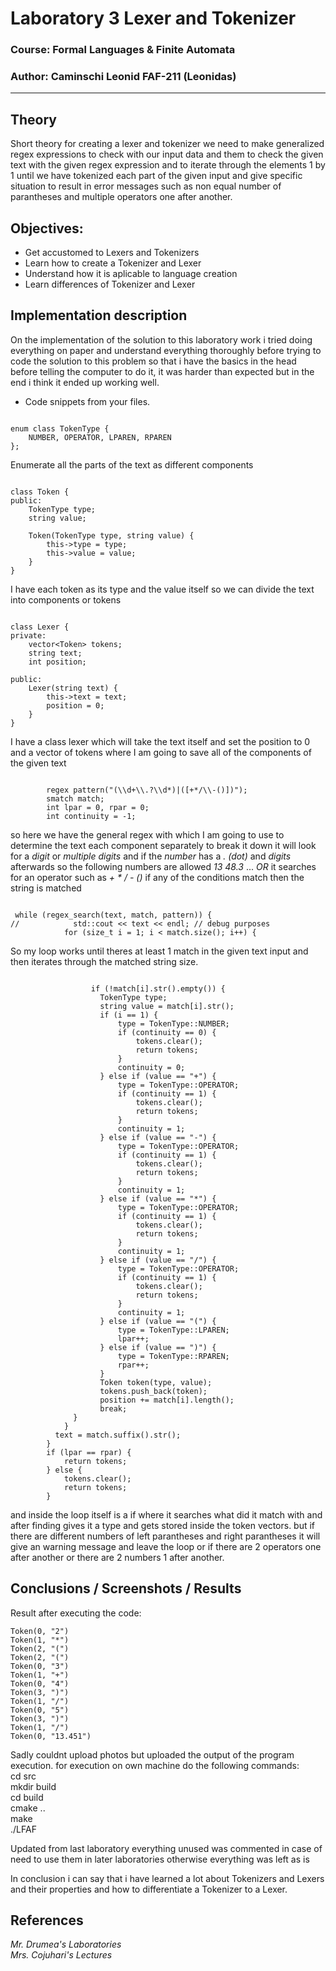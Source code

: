 # Laboratory 3 Lexer and Tokenizer

### Course: Formal Languages & Finite Automata
### Author: Caminschi Leonid FAF-211 (Leonidas)

----

## Theory
Short theory for creating a lexer and tokenizer we need to make generalized regex expressions
to check with our input data and them to check the given text with the given regex expression
and to iterate through the elements 1 by 1 until we have tokenized each part of the given input
and give specific situation to result in error messages such as non equal number of parantheses
and multiple operators one after another.


## Objectives:

* Get accustomed to Lexers and Tokenizers
* Learn how to create a Tokenizer and Lexer
* Understand how it is aplicable to language creation
* Learn differences of Tokenizer and Lexer

## Implementation description

On the implementation of the solution to this laboratory work i tried doing everything on paper and understand
everything thoroughly before trying to code the solution to this problem so that i have the basics in the head
before telling the computer to do it, it was harder than expected but in the end i think it ended up working well.

* Code snippets from your files.

```

enum class TokenType {
    NUMBER, OPERATOR, LPAREN, RPAREN
};

```

Enumerate all the parts of the text as different components

```

class Token {
public:
    TokenType type;
    string value;

    Token(TokenType type, string value) {
        this->type = type;
        this->value = value;
    }
}

```

I have each token as its type and the value itself so we can divide the text into components
or tokens

```

class Lexer {
private:
    vector<Token> tokens;
    string text;
    int position;

public:
    Lexer(string text) {
        this->text = text;
        position = 0;
    }
}

```

I have a class lexer which will take the text itself and set the position to 0 and a vector of
tokens where I am going to save all of the components of the given text

```

        regex pattern("(\\d+\\.?\\d*)|([+*/\\-()])");
        smatch match;
        int lpar = 0, rpar = 0;
        int continuity = -1;

```

so here we have the general regex with which I am going to use to determine the text each
component separately to break it down it will look for a *digit* or *multiple digits* and if the
*number* has a *. (dot)* and *digits* afterwards so the following numbers are allowed 
*13* *48.3* ...
*OR* it searches for an operator such as *+ \* / - ()* if any of the conditions match then the 
string is matched

```

 while (regex_search(text, match, pattern)) {
//            std::cout << text << endl; // debug purposes
            for (size_t i = 1; i < match.size(); i++) {
```

So my loop works until theres at least 1 match in the given text input and then iterates through the matched string size.

```

                  if (!match[i].str().empty()) {
                    TokenType type;
                    string value = match[i].str();
                    if (i == 1) {
                        type = TokenType::NUMBER;
                        if (continuity == 0) {
                            tokens.clear();
                            return tokens;
                        }
                        continuity = 0;
                    } else if (value == "+") {
                        type = TokenType::OPERATOR;
                        if (continuity == 1) {
                            tokens.clear();
                            return tokens;
                        }
                        continuity = 1;
                    } else if (value == "-") {
                        type = TokenType::OPERATOR;
                        if (continuity == 1) {
                            tokens.clear();
                            return tokens;
                        }
                        continuity = 1;
                    } else if (value == "*") {
                        type = TokenType::OPERATOR;
                        if (continuity == 1) {
                            tokens.clear();
                            return tokens;
                        }
                        continuity = 1;
                    } else if (value == "/") {
                        type = TokenType::OPERATOR;
                        if (continuity == 1) {
                            tokens.clear();
                            return tokens;
                        }
                        continuity = 1;
                    } else if (value == "(") {
                        type = TokenType::LPAREN;
                        lpar++;
                    } else if (value == ")") {
                        type = TokenType::RPAREN;
                        rpar++;
                    }
                    Token token(type, value);
                    tokens.push_back(token);
                    position += match[i].length();
                    break;
              }
            }
          text = match.suffix().str();
        }
        if (lpar == rpar) {
            return tokens;
        } else {
            tokens.clear();
            return tokens;
        }

```

and inside the loop itself is a if where it searches what did it match with and after finding
gives it a type and gets stored inside the token vectors. but if there are different numbers
of left parantheses and right parantheses it will give an warning message and leave the loop or
if there are 2 operators one after another or there are 2 numbers 1 after another.


## Conclusions / Screenshots / Results

Result after executing the code:

```
Token(0, "2")
Token(1, "*")
Token(2, "(")
Token(2, "(")
Token(0, "3")
Token(1, "+") 
Token(0, "4")
Token(3, ")")
Token(1, "/")
Token(0, "5")
Token(3, ")")
Token(1, "/")
Token(0, "13.451")  
```

Sadly couldnt upload photos but uploaded the output of the program execution.
for execution on own machine do the following commands:<br />
cd src<br />
mkdir build<br />
cd build<br />
cmake ..<br />
make<br />
./LFAF<br />

Updated from last laboratory everything unused was commented in case of need to use them in
later laboratories otherwise everything was left as is

In conclusion i can say that i have learned a lot about Tokenizers and Lexers and their
properties and how to differentiate a Tokenizer to a Lexer.

## References

*Mr. Drumea's Laboratories*<br />
*Mrs. Cojuhari's Lectures*
